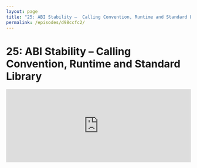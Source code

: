 ```yaml
---
layout: page
title: "25: ABI Stability –  Calling Convention, Runtime and Standard Library"
permalink: /episodes/d98ccfc2/
---
```


# 25: ABI Stability –  Calling Convention, Runtime and Standard Library

<iframe frameBorder="0" height="200px" scrolling="no" seamless src="https://player.simplecast.com/5b31a287-ea14-436c-8d8d-4516731b2661" width="100%" data-cy="latest-episode" />

* ABI Stability Manifesto: https://github.com/apple/swift/blob/master/docs/ABIStabilityManifesto.md
* ABI Dashboard: https://swift.org/abi-stability
* ABI Docs: https://github.com/apple/swift/tree/master/docs/ABI

Please take a minute to leave a review on iTunes (https://itunes.apple.com/us/podcast/swift-unwrapped/id1209817203) and join us on http://spectrum.chat/specfm/swift-unwrapped if you'd like to discuss the show.
